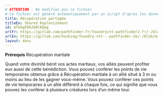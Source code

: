 ```yaml
---
# ATTENTION : Ne modifiez pas ce fichier
# Ce fichier est généré automatiquement par un script d'après les données du module Foundry VTT officiel et de sa traduction
title: Récupération partagée
titleEn: Shared Replenishment
id: mTkbgFOHJUBl0Qwg
urlFr: https://gitlab.com/pathfinder-fr/foundryvtt-pathfinder2-fr/-/blob/master/data/feats/mTkbgFOHJUBl0Qwg.htm
urlEn: https://gitlab.com/hooking/foundry-vtt---pathfinder-2e/-/blob/master/packs/data/feats.db/shared-replenishment.json
layout: dons
---
```

**Prérequis** Récupération martiale

Quand votre divinité bénit vos actes martiaux, vos alliés peuvent profiter eux aussi de cette bénédiction. Vous pouvez conférer les points de vie temporaires obtenus grâce à Récupération martiale à un allié situé à 3 m ou moins au lieu de les gagner vous-même. Vous pouvez conférer ces points de vie temporaires à un allié différent à chaque fois, ce qui signifie que vous pouvez les conférer à plusieurs créatures lors d’un même tour.
